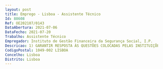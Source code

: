 ```yaml
--- 
layout: post
title: Emprego - Lisboa - Assistente Técnico
Id: 88608
Ref: OE202107/0143
DataAbertura: 2021-07-06
DataFecho: 2021-07-20
Trabalho: Assistente Técnico
Empregador: Instituto de Gestão Financeira da Segurança Social, I.P.
Descricao: 1) GARANTIR RESPOSTA ÀS QUESTÕES COLOCADAS PELAS INSTITUIÇÕESAnalisar e responder aos e mails com questões relacionadas com as áreas de responsabilidade do núcleo   Atendimento telefónico.2) IDENTIFICAR, ANALISAR E CONTABILIZAR MOVIMENTOSIdentificar e analisar os valores em extrato bancário por contabilizar  Estabelecer contactos com a Banca, ISS, Tribunais, Finanças, Organismos Públicos e Outras Entidades com vista a esclarecer valores não identificados Providenciar documentos justificativos da natureza da receita ou despesa e proceder à sua contabilização.3) EFETUAR CARREGAMENTOS DE CONTRIBUIÇÕES   PREPARAR FICHEIROS PARA CARREGAMENTO EM SICC GC OU SEFProceder ao carregamento de contribuições   retenções no módulo de carregamentos manuais e preparar  validar ficheiros de valores identificados como contribuições para integração em SICC GC OU SEF.4) ELABORAR INFORMAÇÕES PROPOSTASElaborar informações   propostas para autorização superior de pagamentos resultantes de créditos indevidos  Elaborar outras informações  propostas.5) CONTABILIZAÇÃO DE OPERAÇÕES DIVERSAS  Pagamentos de rendas por transferência bancária e encontro de contas Identificar em extrato bancário valores referentes a transferências bancárias de arrendatários  Validar o valor das rendas a pagar pelo ISS ao IGFSS por encontro de contas  Proceder às respetivas contabilizações.  Aplicações financeiras  De acordo com a listagem de aplicações efetuadas obtida em SIF, identificar os valores em extrato bancário e proceder à sua contabilização.  Operações no âmbito do RPC – IGFSS   IGFCSS  Fundos dos aderentes Transferência para IGFCSS  Revogações.  Processos específicos decorrentes diretamente de fluxos financeiros  Operações decorrentes de fluxos financeiros diversos, tais como despesas bancárias, juros DO, juros de banca, anulação de juros devedores, créditos indevidos, etc.6) CONTRIBUIR PARA A INFORMAÇÃO MENSAL DE GESTÃOApurar a informação mensal necessária e assegurar a preparação de mapas  gráficos.
CodigoPostal: 1049-002 LISBOA
Concelho: Lisboa
Distrito: Lisboa
--- 
```

